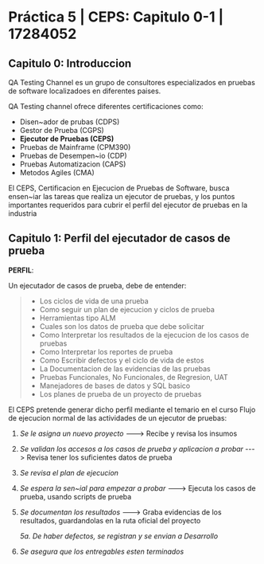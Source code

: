 # Práctica 5 | CEPS: Capitulo 0-1 | 17284052

## Capitulo 0: Introduccion
QA Testing Channel es un grupo de consultores especializados en pruebas de software localizadoes en diferentes paises.

QA Testing channel ofrece diferentes certificaciones como:

- Disen~ador de prubas (CDPS)
- Gestor de Prueba (CGPS)
- **Ejecutor de Pruebas (CEPS)**
- Pruebas de Mainframe (CPM390)
- Pruebas de Desempen~io (CDP)
- Pruebas Automatizacion (CAPS)
- Metodos Agiles (CMA)

El CEPS, Certificacion en Ejecucion de Pruebas de Software, busca ensen~iar las tareas que realiza un ejecutor de pruebas, y los puntos importantes requeridos 
para cubrir el perfil del ejecutor de pruebas en la industria

## Capitulo 1: Perfil del ejecutador de casos de prueba
**PERFIL**:

Un ejecutador de casos de prueba, debe de entender:
> - Los ciclos de vida de una prueba
> - Como seguir un plan de ejecucion y ciclos de prueba
> - Herramientas tipo ALM
> - Cuales son los datos de prueba que debe solicitar
> - Como Interpretar los resultados de la ejecucion de los casos de pruebas
> - Como Interpretar los reportes de prueba
> - Como Escribir defectos y el ciclo de vida de estos
> - La Documentacion de las evidencias de las pruebas
> - Pruebas Funcionales, No Funcionales, de Regresion, UAT
> - Manejadores de bases de datos y SQL basico
> - Los planes de prueba de un proyecto de pruebas

El CEPS pretende generar dicho perfil mediante el temario en el curso
Flujo de ejecucion normal de las actividades de un ejecutor de pruebas:

1. _Se le asigna un nuevo proyecto_ ---> Recibe y revisa los insumos
2. *Se validan los accesos a los casos de prueba y aplicacion a probar* ---> Revisa tener los suficientes datos de prueba
3. *Se revisa el plan de ejecucion*
4. *Se espera la sen~ial para empezar a probar* ---> Ejecuta los casos de prueba, usando scripts de prueba
5. *Se documentan los resultados* ---> Graba evidencias de los resultados, guardandolas en la ruta oficial del proyecto
   
   *5a. De haber defectos, se registran y se envian a Desarrollo*
6. *Se asegura que los entregables esten terminados*

